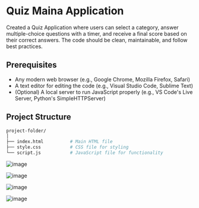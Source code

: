 # Quiz Maina Application

Created a Quiz Application where users can select a category, answer multiple-choice questions with a timer, and receive a final score based on their correct answers. The code should be clean, maintainable, and follow best practices.

## Prerequisites

- Any modern web browser (e.g., Google Chrome, Mozilla Firefox, Safari)
- A text editor for editing the code (e.g., Visual Studio Code, Sublime Text)
- (Optional) A local server to run JavaScript properly (e.g., VS Code's Live Server, Python's SimpleHTTPServer)


## Project Structure

```bash
project-folder/
│
├── index.html          # Main HTML file
├── style.css           # CSS file for styling
└── script.js           # JavaScript file for functionality
```


![image](https://github.com/user-attachments/assets/c7f5889a-e5a6-40d9-8c7f-80a273523e19)

![image](https://github.com/user-attachments/assets/c765cb3c-3670-4648-8fa4-fb050981c675)

![image](https://github.com/user-attachments/assets/f1502e89-e44c-4ea9-9c03-2a2a1144971b)

![image](https://github.com/user-attachments/assets/721fa0aa-04c3-4bbb-9226-0335b26bbcc4)






